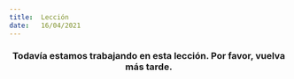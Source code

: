 ```yaml
---
title:  Lección
date:   16/04/2021
---
```


### <center>Todavía estamos trabajando en esta lección. Por favor, vuelva más tarde.</center>